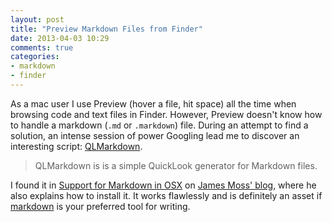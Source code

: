 ```yaml
---
layout: post
title: "Preview Markdown Files from Finder"
date: 2013-04-03 10:29
comments: true
categories:
- markdown
- finder
---
```


As a mac user I use Preview (hover a file, hit space) all the time when browsing code and text files in Finder. However, Preview doesn't know how to handle a markdown (`.md` or `.markdown`) file. During an attempt to find a solution, an intense session of power Googling lead me to discover an interesting script: [QLMarkdown](https://github.com/toland/qlmarkdown/). 

> QLMarkdown is is a simple QuickLook generator for Markdown files.

I found it in [Support for Markdown in OSX](http://jamesmoss.co.uk/blog/support-for-markdown-in-osx-quicklook/) on [James Moss' blog](http://jamesmoss.co.uk/), where he also explains how to install it. It works flawlessly and is definitely an asset if [markdown](http://daringfireball.net/projects/markdown/) is your preferred tool for writing.